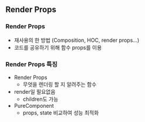 ## Render Props

### Render Props

- 재사용의 한 방법 (Composition, HOC, render props...)
- 코드를 공유하기 위해 함수 props를 이용

### Render Props 특징

- Render Props
  - 무엇을 렌더링 할 지 알려주는 함수
- render일 필요없음
  - children도 가능
- PureComponent
  - props, state 비교하여 성능 최적화
